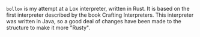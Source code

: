 `bollox` is my attempt at a Lox interpreter, written in Rust. It is based on the first interpreter described by the book Crafting Interpreters. This interpreter was written in Java, so a good deal of changes have been made to the structure to make it more "Rusty".
